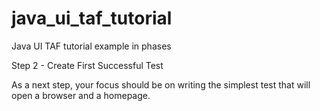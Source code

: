 # java_ui_taf_tutorial
Java UI TAF tutorial example in phases

Step 2 - Create First Successful Test

As a next step, your focus should be on writing the simplest test that will open a browser and a homepage.